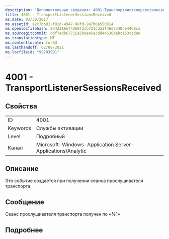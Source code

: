 ```yaml
---
description: 'Дополнительные сведения: 4001-Транспортлистенерсессионсрецеивед'
title: 4001 - TransportListenerSessionsReceived
ms.date: 03/30/2017
ms.assetid: a2c7bb92-f02d-4947-98fd-247b0a55d814
ms.openlocfilehash: 8d42216ef4269f2cb721cda1f46d7340ce4468ca
ms.sourcegitcommit: ddf7edb67715a5b9a45e3dd44536dabc153c1de0
ms.translationtype: MT
ms.contentlocale: ru-RU
ms.lasthandoff: 02/06/2021
ms.locfileid: "99793991"
---
```

# <a name="4001---transportlistenersessionsreceived"></a>4001 - TransportListenerSessionsReceived

## <a name="properties"></a>Свойства  
  
|||  
|-|-|  
|ID|4001|  
|Keywords|Службы активации|  
|Level|Подробный|  
|Канал|Microsoft-Windows-Application Server-Applications/Analytic|  
  
## <a name="description"></a>Описание  

 Это событие создается при получении сеанса прослушивателя транспорта.  
  
## <a name="message"></a>Сообщение  

 Сеанс прослушивателя транспорта получен по «%1»  
  
## <a name="details"></a>Подробнее
